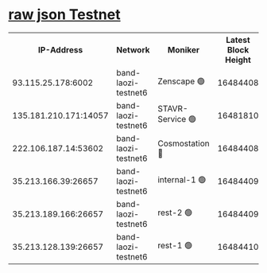 
[raw json Testnet](https://rpc-check.bandt.stavr.tech/bandt/rpcbandt_result.json)
=

<table><tr><th>IP-Address</th><th>Network</th><th>Moniker</th><th>Latest Block Height</th><th>Earliest Block Height</th><th>Catching Up</th><th>Tx Index</th><th>Voting Power</th><th>Scan Time</th></tr><tr><td>93.115.25.178:6002</td><td>band-laozi-testnet6</td><td>Zenscape 🟢</td><td>16484408</td><td>12460001</td><td>False</td><td>on</td><td>0</td><td>2024-03-05T09:34:14.229405265UTC</td></tr><tr><td>135.181.210.171:14057</td><td>band-laozi-testnet6</td><td>STAVR-Service 🟢</td><td>16481810</td><td>15322501</td><td>False</td><td>on</td><td>0</td><td>2024-03-05T09:34:14.609464274UTC</td></tr><tr><td>222.106.187.14:53602</td><td>band-laozi-testnet6</td><td>Cosmostation 🔴</td><td>16484408</td><td>15423001</td><td>False</td><td>on</td><td>2203670</td><td>2024-03-05T09:34:15.979121409UTC</td></tr><tr><td>35.213.166.39:26657</td><td>band-laozi-testnet6</td><td>internal-1 🟢</td><td>16484409</td><td>16384409</td><td>False</td><td>on</td><td>0</td><td>2024-03-05T09:34:16.845549891UTC</td></tr><tr><td>35.213.189.166:26657</td><td>band-laozi-testnet6</td><td>rest-2 🟢</td><td>16484409</td><td>16384409</td><td>False</td><td>on</td><td>0</td><td>2024-03-05T09:34:17.710465293UTC</td></tr><tr><td>35.213.128.139:26657</td><td>band-laozi-testnet6</td><td>rest-1 🟢</td><td>16484410</td><td>16384410</td><td>False</td><td>on</td><td>0</td><td>2024-03-05T09:34:18.576991817UTC</td></tr></table>
